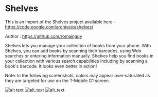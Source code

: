 # Shelves
This is an import of the Shelves project available here - https://code.google.com/archive/p/shelves/

Author : https://github.com/romainguy

Shelves lets you manage your collection of books from your phone. With Shelves, you can add books by scanning their barcodes, using Web searches or entering information manually. Shelves help you find books in your collection with various search capabilities including by scanning a book's barcode. It looks even better in action!

Note: In the following screenshots, colors may appear over-saturated as they are targeted for use on the T-Mobile G1 screen.

![alt text](http://progx.org/users/Gfx/shelves1.png)
![alt_text](http://progx.org/users/Gfx/shelves2.png)
![alt_text](http://progx.org/users/Gfx/shelves6.png)

